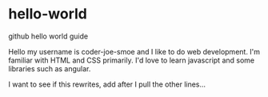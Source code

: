 # hello-world
github hello world guide

Hello my username is coder-joe-smoe and I like to do web development. I'm familiar with HTML and CSS primarily. I'd love to learn javascript and some libraries such as angular. 

I want to see if this rewrites, add after I pull the other lines...
